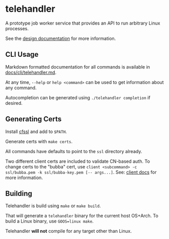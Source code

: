 # telehandler
A prototype job worker service that provides an API to run arbitrary Linux processes.

See the [design documentation](docs/design.md) for more information.

## CLI Usage

Markdown formatted documentation for all commands is available in [docs/cli/telehandler.md](docs/cli/telehandler.md).

At any time, `--help` or `help <command>` can be used to get information about any command.

Autocompletion can be generated using `./telehandler completion` if desired.

## Generating Certs

Install [cfssl](https://github.com/cloudflare/cfssl) and add to `$PATH`.

Generate certs with `make certs`.

All commands have defaults to point to the `ssl` directory already.

Two different client certs are included to validate CN-based auth. To change certs to the "bubba" cert, use `client <subcommand> -c ssl/bubba.pem -k ssl/bubba-key.pem [-- args...]`. See:  [client docs](./docs/cli/telehandler_client.md) for more information.

## Building

Telehandler is build using `make` or `make build`.

That will generate a `telehandler` binary for the current host OS+Arch. To build a Linux binary, use `GOOS=linux make`.

Telehandler **will not** compile for any target other than Linux.

